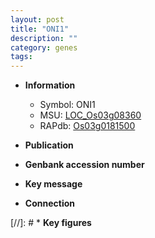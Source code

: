 ```yaml
---
layout: post
title: "ONI1"
description: ""
category: genes
tags: 
---
```


* **Information**  
    + Symbol: ONI1  
    + MSU: [LOC_Os03g08360](http://rice.uga.edu/cgi-bin/ORF_infopage.cgi?orf=LOC_Os03g08360)  
    + RAPdb: [Os03g0181500](http://rapdb.dna.affrc.go.jp/viewer/gbrowse_details/irgsp1?name=Os03g0181500)  

* **Publication**  

* **Genbank accession number**  

* **Key message**  

* **Connection**  

[//]: # * **Key figures**  


